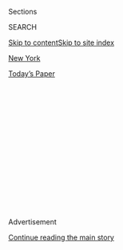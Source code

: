 <div id="app">

<div>

<div>

<div>

<div class="NYTAppHideMasthead css-1q2w90k e1suatyy0">

<div class="section css-ui9rw0 e1suatyy2">

<div class="css-eph4ug er09x8g0">

<div class="css-6n7j50">

</div>

<span class="css-1dv1kvn">Sections</span>

<div class="css-10488qs">

<span class="css-1dv1kvn">SEARCH</span>

</div>

[Skip to content](#site-content)[Skip to site index](#site-index)

</div>

<div id="masthead-section-label" class="css-1wr3we4 eaxe0e00">

[New
York](https://www.nytimes3xbfgragh.onion/section/nyregion)

</div>

<div class="css-10698na e1huz5gh0">

</div>

</div>

<div id="masthead-bar-one" class="section hasLinks css-15hmgas e1csuq9d3">

<div class="css-uqyvli e1csuq9d0">

</div>

<div class="css-1uqjmks e1csuq9d1">

</div>

<div class="css-9e9ivx">

[](https://myaccount.nytimes3xbfgragh.onion/auth/login?response_type=cookie&client_id=vi)

</div>

<div class="css-1bvtpon e1csuq9d2">

[Today’s
Paper](https://www.nytimes3xbfgragh.onion/section/todayspaper)

</div>

</div>

</div>

</div>

<div data-aria-hidden="false">

<div id="site-content" data-role="main">

<div>

<div class="css-1aor85t" style="opacity:0.000000001;z-index:-1;visibility:hidden">

<div class="css-1hqnpie">

<div class="css-epjblv">

<span class="css-17xtcya">[New
York](/section/nyregion)</span><span class="css-x15j1o">|</span><span class="css-fwqvlz">N.Y.
Attorney General Asks Judge to Order Eric Trump’s
Testimony</span>

</div>

<div class="css-k008qs">

<div class="css-1iwv8en">

<span class="css-18z7m18"></span>

<div>

</div>

</div>

<span class="css-1n6z4y">https://nyti.ms/3laPswO</span>

<div class="css-1705lsu">

<div class="css-4xjgmj">

<div class="css-4skfbu" data-role="toolbar" data-aria-label="Social Media Share buttons, Save button, and Comments Panel with current comment count" data-testid="share-tools">

  - 
  - 
  - 
  - 
    
    <div class="css-6n7j50">
    
    </div>

  - 
  - 

</div>

</div>

</div>

</div>

</div>

</div>

<div class="css-13pd83m">

</div>

<div id="top-wrapper" class="css-1sy8kpn">

<div id="top-slug" class="css-l9onyx">

Advertisement

</div>

[Continue reading the main
story](#after-top)

<div class="ad top-wrapper" style="text-align:center;height:100%;display:block;min-height:250px">

<div id="top" class="place-ad" data-position="top" data-size-key="top">

</div>

</div>

<div id="after-top">

</div>

</div>

<div>

<div id="sponsor-wrapper" class="css-1hyfx7x">

<div id="sponsor-slug" class="css-19vbshk">

Supported by

</div>

[Continue reading the main
story](#after-sponsor)

<div id="sponsor" class="ad sponsor-wrapper" style="text-align:center;height:100%;display:block">

</div>

<div id="after-sponsor">

</div>

</div>

<div class="css-186x18t">

</div>

<div class="css-1vkm6nb ehdk2mb0">

# N.Y. Attorney General Asks Judge to Order Eric Trump’s Testimony

</div>

The Trump Organization has stalled a state inquiry into the financing of
four properties for months, Attorney General Letitia James said in court
papers.

<div class="css-79elbk" data-testid="photoviewer-wrapper">

<div class="css-z3e15g" data-testid="photoviewer-wrapper-hidden">

</div>

<div class="css-1a48zt4 ehw59r15" data-testid="photoviewer-children">

![<span class="css-16f3y1r e13ogyst0" data-aria-hidden="true">Eric Trump
abruptly canceled an interview under oath with the New York attorney
general’s office last month about the financing of several Trump
projects.</span><span class="css-cnj6d5 e1z0qqy90" itemprop="copyrightHolder"><span class="css-1ly73wi e1tej78p0">Credit...</span><span><span>Gabriela
Bhaskar for The New York
Times</span></span></span>](https://static01.graylady3jvrrxbe.onion/images/2020/08/24/nyregion/24nytrump/merlin_175905006_19a67640-b97c-44c9-96bc-26a29007545f-articleLarge.jpg?quality=75&auto=webp&disable=upscale)

</div>

</div>

<div class="css-18e8msd">

<div class="css-pdw9fk epjyd6m0">

<div class="css-1txwxcy ey68jwv0" data-aria-hidden="true">

[![William K.
Rashbaum](https://static01.graylady3jvrrxbe.onion/images/2018/06/13/multimedia/author-william-k-rashbaum/author-william-k-rashbaum-thumbLarge.jpg
"William K. Rashbaum")](https://www.nytimes3xbfgragh.onion/by/william-k-rashbaum)[![Danny
Hakim](https://static01.graylady3jvrrxbe.onion/images/2018/10/18/multimedia/author-danny-hakim/author-danny-hakim-thumbLarge.png
"Danny Hakim")](https://www.nytimes3xbfgragh.onion/by/danny-hakim)

</div>

<div class="css-1baulvz">

By [<span class="css-1baulvz" itemprop="name">William K.
Rashbaum</span>](https://www.nytimes3xbfgragh.onion/by/william-k-rashbaum)
and [<span class="css-1baulvz last-byline" itemprop="name">Danny
Hakim</span>](https://www.nytimes3xbfgragh.onion/by/danny-hakim)

</div>

</div>

  - 
    
    <div class="css-ld3wwf e16638kd2">
    
    Aug. 24,
    2020
    
    </div>

  - 
    
    <div class="css-4xjgmj">
    
    <div class="css-d8bdto" data-role="toolbar" data-aria-label="Social Media Share buttons, Save button, and Comments Panel with current comment count" data-testid="share-tools">
    
      - 
      - 
      - 
      - 
        
        <div class="css-6n7j50">
        
        </div>
    
      - 
      - 
    
    </div>
    
    </div>

</div>

</div>

<div class="section meteredContent css-1r7ky0e" name="articleBody" itemprop="articleBody">

<div class="css-1fanzo5 StoryBodyCompanionColumn">

<div class="css-53u6y8">

The New York State attorney general’s office has stepped up its inquiry
into whether President Trump and the Trump Organization committed fraud
by overstating assets to get loans and tax benefits, asking a judge to
order Eric Trump to answer questions under oath and the company to hand
over documents, court papers show.

Mr. Trump, who is President Trump’s son and an executive vice president
of the company, abruptly canceled an interview with the attorney
general’s office last month, and last week the Trump Organization told
the office that the company and its lawyers would not comply with seven
subpoenas related to the investigation.

In court papers made public on Monday, the state attorney general,
Letitia James, asked a State Supreme Court judge in Manhattan to compel
the company and Eric Trump to cooperate. Ms. James is seeking to
determine if President Trump and his business improperly inflated his
assets “to secure loans and obtain economic and tax benefits,” the
filing said.

The new request comes as President Trump faces legal actions on other
fronts. The Manhattan district attorney’s office has suggested in court
filings that it is investigating [possible bank and insurance
fraud](https://www.nytimes3xbfgragh.onion/2020/08/03/nyregion/donald-trump-taxes-cyrus-vance.html)
by the president and the Trump Organization, and is [fighting in federal
court to obtain his tax
returns](https://www.nytimes3xbfgragh.onion/2020/08/20/nyregion/donald-trump-taxes-cyrus-vance.html?searchResultPosition=2).

</div>

</div>

<div class="css-1fanzo5 StoryBodyCompanionColumn">

<div class="css-53u6y8">

The court documents released on Monday reflected concerns within the
Trump Organization that the attorney general’s civil inquiry could
develop into a criminal investigation. Two days before Eric Trump was
scheduled to answer questions under oath, the company canceled the
session, telling the office it was concerned that investigation was
going “beyond the scope” of a civil inquiry, the papers said.

The next day, the attorney general’s office assured the Trump
Organization that it had not referred the case to “another criminal law
enforcement agency.”

Still, the new documents revealed that the attorney general was not only
asking questions about representations Mr. Trump and his company made to
banks, but also about how they reported more than $120 million, mostly
in forgiven debt, to tax authorities at the city, state and federal
level.

If Ms. James finds evidence of criminal offenses, she may refer the case
to another law enforcement agency or ask Gov. Andrew M. Cuomo of New
York to authorize her office to open a criminal investigation.

Eric Trump appeared defiant on Monday, writing [on Twitter several hours
after the documents were made
public](https://twitter.com/EricTrump/status/1297981193841979394) that
Ms. James “has pledged to take my father down from the moment she ran
for office.”

</div>

</div>

<div class="css-1fanzo5 StoryBodyCompanionColumn">

<div class="css-53u6y8">

“This is the highest level of prosecutorial misconduct — purposely
dropped on the eve of the Republican Convention for political points,”
he said.

For her part, Ms. James wrote on Twitter earlier in the day that Mr.
Trump’s company had failed to comply with subpoenas and had obstructed
the investigation. “The Trump Organization has stalled, withheld
documents, and instructed witnesses, including Eric Trump, to refuse to
answer questions under oath,” she said.

The attorney general’s new filings said the Trump Organization had
refused to turn over thousands of documents. The timing of the request
to enforce the subpoenas was prompted by the Trump Organization’s
decision last week not to comply, the papers said.

The investigation began in March 2019 after President Trump’s former
personal lawyer, Michael D. Cohen, [told
Congress](https://www.nytimes3xbfgragh.onion/2019/02/27/business/donald-trump-buffalo-bills-deutsche-bank.html)
that the president had inflated his assets in financial statements to
banks when he was seeking loans and had understated them to reduce his
real estate taxes.

The office initially subpoenaed records from two of the Trump
Organization’s lenders, Deutsche Bank and Investors Bank, seeking loan
records for four of the company’s big projects and a failed effort to
buy the Buffalo Bills of the N.F.L. in 2014.

The company initially provided some information and asked the attorney
general not to seek a similar court order eight months ago, after it
failed to turn over information on a particular property.

The Trump Organization’s chief legal officer, Alan Garten, said in a
statement that the company had done nothing wrong and had “tried to
cooperate in good faith with the investigation at every turn.”

</div>

</div>

<div class="css-1fanzo5 StoryBodyCompanionColumn">

<div class="css-53u6y8">

He accused Ms. James of “continued harassment of the company as we
approach the election” and said the timing of motion, just before the
Republican National Convention, “once again confirms that this
investigation is all about politics.”

The White House declined to comment.

The attorney general’s office is reviewing a number of Trump properties,
including several that were raised in Mr. Cohen’s congressional
testimony. The Seven Springs estate in Westchester County, N.Y., the
Trump International Hotel and Tower in Chicago, 40 Wall Street in Lower
Manhattan and the Trump National Golf Club, Los Angeles were the subject
of the subpoenas.

The attorney general’s office has also asked the judge to order two
lawyers to sit for interviews under oath: Charles Martabano, a land-use
lawyer who does work for the Trump Organization, and Sheri A. Dillon,
who has represented President Trump and his company on tax matters.

The office asked the judge to order Ms. Dillon’s firm — Morgan, Lewis &
Bockius — to comply with a subpoena, along with the Trump Organization,
two related entities that own Trump properties, and Seven Springs LLC,
which owns the Westchester County estate.

One transaction the attorney general’s office is reviewing is a 2010
debt restructuring for the Trump hotel and tower in Chicago, when the
Fortress Credit Corporation forgave debt worth more than $100 million.

The office said the Trump Organization had thwarted its efforts to
determine how that money was reflected on its tax filings, and whether
it was recognized as income, as the law in most instances requires.

The attorney general’s office also accused the Trump Organization of
withholding records related to how a $21.1 million conservation easement
at the Seven Springs estate was reported to tax authorities.

</div>

</div>

<div class="css-1fanzo5 StoryBodyCompanionColumn">

<div class="css-53u6y8">

The valuation of the estate came into question last year after Mr.
Cohen’s testimony to the House Committee on Oversight and Reform. Mr.
Trump purchased it for $7.5 million in 1996, but then valued it at $291
million on his 2012 balance sheet. Six years later, in a federal ethics
filing, he said it was worth no more than $50 million.

Mr. Cohen also told the committee that President Trump had knowingly
inflated the value of his assets to show a net worth of as much as $8.7
billion in financial documents.

“It was my experience that Mr. Trump inflated his total assets when it
served his purposes, such as trying to be listed among the wealthiest
people in Forbes, and deflated his assets to reduce his real estate
taxes,” Mr. Cohen said in [his
testimony](https://www.cnn.com/2019/02/27/politics/michael-cohen-trump-tax-returns-financials/index.html).

Kitty Bennett contributed research.

</div>

</div>

<div>

</div>

</div>

<div>

</div>

<div>

</div>

<div>

</div>

<div>

<div id="bottom-wrapper" class="css-1ede5it">

<div id="bottom-slug" class="css-l9onyx">

Advertisement

</div>

[Continue reading the main
story](#after-bottom)

<div id="bottom" class="ad bottom-wrapper" style="text-align:center;height:100%;display:block;min-height:90px">

</div>

<div id="after-bottom">

</div>

</div>

</div>

</div>

</div>

## Site Index

<div>

</div>

## Site Information Navigation

  - [© <span>2020</span> <span>The New York Times
    Company</span>](https://help.nytimes3xbfgragh.onion/hc/en-us/articles/115014792127-Copyright-notice)

<!-- end list -->

  - [NYTCo](https://www.nytco.com/)
  - [Contact
    Us](https://help.nytimes3xbfgragh.onion/hc/en-us/articles/115015385887-Contact-Us)
  - [Work with us](https://www.nytco.com/careers/)
  - [Advertise](https://nytmediakit.com/)
  - [T Brand Studio](http://www.tbrandstudio.com/)
  - [Your Ad
    Choices](https://www.nytimes3xbfgragh.onion/privacy/cookie-policy#how-do-i-manage-trackers)
  - [Privacy](https://www.nytimes3xbfgragh.onion/privacy)
  - [Terms of
    Service](https://help.nytimes3xbfgragh.onion/hc/en-us/articles/115014893428-Terms-of-service)
  - [Terms of
    Sale](https://help.nytimes3xbfgragh.onion/hc/en-us/articles/115014893968-Terms-of-sale)
  - [Site
    Map](https://spiderbites.nytimes3xbfgragh.onion)
  - [Help](https://help.nytimes3xbfgragh.onion/hc/en-us)
  - [Subscriptions](https://www.nytimes3xbfgragh.onion/subscription?campaignId=37WXW)

</div>

</div>

</div>

</div>

